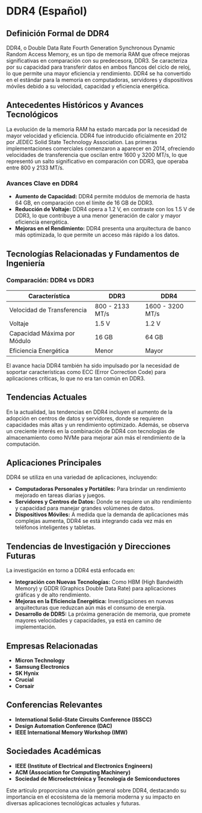 # DDR4 (Español)

## Definición Formal de DDR4

DDR4, o Double Data Rate Fourth Generation Synchronous Dynamic Random Access Memory, es un tipo de memoria RAM que ofrece mejoras significativas en comparación con su predecesora, DDR3. Se caracteriza por su capacidad para transferir datos en ambos flancos del ciclo de reloj, lo que permite una mayor eficiencia y rendimiento. DDR4 se ha convertido en el estándar para la memoria en computadoras, servidores y dispositivos móviles debido a su velocidad, capacidad y eficiencia energética.

## Antecedentes Históricos y Avances Tecnológicos

La evolución de la memoria RAM ha estado marcada por la necesidad de mayor velocidad y eficiencia. DDR4 fue introducido oficialmente en 2012 por JEDEC Solid State Technology Association. Las primeras implementaciones comerciales comenzaron a aparecer en 2014, ofreciendo velocidades de transferencia que oscilan entre 1600 y 3200 MT/s, lo que representó un salto significativo en comparación con DDR3, que operaba entre 800 y 2133 MT/s.

### Avances Clave en DDR4

- **Aumento de Capacidad:** DDR4 permite módulos de memoria de hasta 64 GB, en comparación con el límite de 16 GB de DDR3.
- **Reducción de Voltaje:** DDR4 opera a 1.2 V, en contraste con los 1.5 V de DDR3, lo que contribuye a una menor generación de calor y mayor eficiencia energética.
- **Mejoras en el Rendimiento:** DDR4 presenta una arquitectura de banco más optimizada, lo que permite un acceso más rápido a los datos.

## Tecnologías Relacionadas y Fundamentos de Ingeniería

### Comparación: DDR4 vs DDR3

| Característica         | DDR3              | DDR4              |
|-----------------------|-------------------|-------------------|
| Velocidad de Transferencia | 800 - 2133 MT/s  | 1600 - 3200 MT/s  |
| Voltaje               | 1.5 V             | 1.2 V             |
| Capacidad Máxima por Módulo | 16 GB            | 64 GB             |
| Eficiencia Energética  | Menor             | Mayor             |

El avance hacia DDR4 también ha sido impulsado por la necesidad de soportar características como ECC (Error Correction Code) para aplicaciones críticas, lo que no era tan común en DDR3.

## Tendencias Actuales

En la actualidad, las tendencias en DDR4 incluyen el aumento de la adopción en centros de datos y servidores, donde se requieren capacidades más altas y un rendimiento optimizado. Además, se observa un creciente interés en la combinación de DDR4 con tecnologías de almacenamiento como NVMe para mejorar aún más el rendimiento de la computación.

## Aplicaciones Principales

DDR4 se utiliza en una variedad de aplicaciones, incluyendo:

- **Computadoras Personales y Portátiles:** Para brindar un rendimiento mejorado en tareas diarias y juegos.
- **Servidores y Centros de Datos:** Donde se requiere un alto rendimiento y capacidad para manejar grandes volúmenes de datos.
- **Dispositivos Móviles:** A medida que la demanda de aplicaciones más complejas aumenta, DDR4 se está integrando cada vez más en teléfonos inteligentes y tabletas.

## Tendencias de Investigación y Direcciones Futuras

La investigación en torno a DDR4 está enfocada en:

- **Integración con Nuevas Tecnologías:** Como HBM (High Bandwidth Memory) y GDDR (Graphics Double Data Rate) para aplicaciones gráficas y de alto rendimiento.
- **Mejoras en la Eficiencia Energética:** Investigaciones en nuevas arquitecturas que reduzcan aún más el consumo de energía.
- **Desarrollo de DDR5:** La próxima generación de memoria, que promete mayores velocidades y capacidades, ya está en camino de implementación.

## Empresas Relacionadas

- **Micron Technology**
- **Samsung Electronics**
- **SK Hynix**
- **Crucial**
- **Corsair**

## Conferencias Relevantes

- **International Solid-State Circuits Conference (ISSCC)**
- **Design Automation Conference (DAC)**
- **IEEE International Memory Workshop (IMW)**

## Sociedades Académicas

- **IEEE (Institute of Electrical and Electronics Engineers)**
- **ACM (Association for Computing Machinery)**
- **Sociedad de Microelectrónica y Tecnología de Semiconductores**

Este artículo proporciona una visión general sobre DDR4, destacando su importancia en el ecosistema de la memoria moderna y su impacto en diversas aplicaciones tecnológicas actuales y futuras.